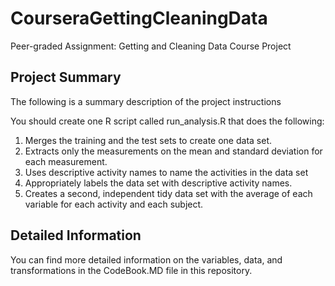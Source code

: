 # CourseraGettingCleaningData
Peer-graded Assignment: Getting and Cleaning Data Course Project

## Project Summary
The following is a summary description of the project instructions

You should create one R script called run_analysis.R that does the following:

1. Merges the training and the test sets to create one data set.
2. Extracts only the measurements on the mean and standard deviation for each measurement.
3. Uses descriptive activity names to name the activities in the data set
4. Appropriately labels the data set with descriptive activity names.
5. Creates a second, independent tidy data set with the average of each variable for each activity and each subject.

## Detailed Information
You can find more detailed information on the variables, data, and transformations in the CodeBook.MD file in this repository.
